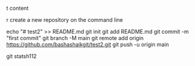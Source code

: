 t content

r create a new repository on the command line

echo "# test2" >> README.md
git init
git add README.md
git commit -m "first commit"
git branch -M main
git remote add origin https://github.com/bashashaikgit/test2.git
git push -u origin main


git statsh112

